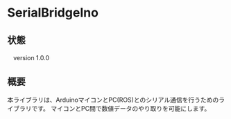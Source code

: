 # SerialBridgeIno

## 状態

　version 1.0.0 

## 概要

 本ライブラリは、ArduinoマイコンとPC(ROS)とのシリアル通信を行うためのライブラリです。
 マイコンとPC間で数値データのやり取りを可能にします。
 
 
